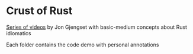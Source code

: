 # Crust of Rust
[Series of videos](https://www.youtube.com/playlist?list=PLqbS7AVVErFiWDOAVrPt7aYmnuuOLYvOa) by Jon Gjengset with basic-medium concepts about Rust idiomatics

Each folder contains the code demo with personal annotations
